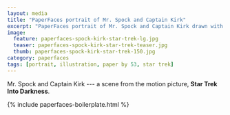 ```yaml
---
layout: media
title: "PaperFaces portrait of Mr. Spock and Captain Kirk"
excerpt: "PaperFaces portrait of Mr. Spock and Captain Kirk drawn with Paper by 53 on an iPad."
image: 
  feature: paperfaces-spock-kirk-star-trek-lg.jpg
  teaser: paperfaces-spock-kirk-star-trek-teaser.jpg
  thumb: paperfaces-spock-kirk-star-trek-150.jpg
category: paperfaces
tags: [portrait, illustration, paper by 53, star trek]
---
```


Mr. Spock and Captain Kirk --- a scene from the motion picture, **Star Trek Into Darkness**.

{% include paperfaces-boilerplate.html %}
